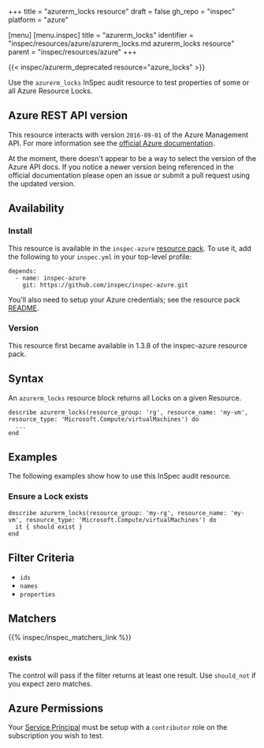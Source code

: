 +++
title = "azurerm_locks resource"
draft = false
gh_repo = "inspec"
platform = "azure"

[menu]
  [menu.inspec]
    title = "azurerm_locks"
    identifier = "inspec/resources/azure/azurerm_locks.md azurerm_locks resource"
    parent = "inspec/resources/azure"
+++

{{< inspec/azurerm_deprecated resource="azure_locks" >}}

Use the `azurerm_locks` InSpec audit resource to test properties of some or all Azure Resource Locks.

## Azure REST API version

This resource interacts with version `2016-09-01` of the Azure
Management API. For more information see the [official Azure documentation](https://docs.microsoft.com/en-us/rest/api/resources/managementlocks/listatresourcelevel).

At the moment, there doesn't appear to be a way to select the version of the
Azure API docs. If you notice a newer version being referenced in the official
documentation please open an issue or submit a pull request using the updated
version.

## Availability

### Install

This resource is available in the `inspec-azure` [resource
pack](/inspec/glossary/#resource-pack). To use it, add the
following to your `inspec.yml` in your top-level profile:

    depends:
      - name: inspec-azure
        git: https://github.com/inspec/inspec-azure.git

You'll also need to setup your Azure credentials; see the resource pack
[README](https://github.com/inspec/inspec-azure#inspec-for-azure).

### Version

This resource first became available in 1.3.8 of the inspec-azure resource pack.

## Syntax

An `azurerm_locks` resource block returns all Locks on a given Resource.

    describe azurerm_locks(resource_group: 'rg', resource_name: 'my-vm', resource_type: 'Microsoft.Compute/virtualMachines') do
      ...
    end

## Examples

The following examples show how to use this InSpec audit resource.

### Ensure a Lock exists

    describe azurerm_locks(resource_group: 'my-rg', resource_name: 'my-vm', resource_type: 'Microsoft.Compute/virtualMachines') do
      it { should exist }
    end

## Filter Criteria

- `ids`
- `names`
- `properties`

## Matchers

{{% inspec/inspec_matchers_link %}}

### exists

The control will pass if the filter returns at least one result. Use
`should_not` if you expect zero matches.

## Azure Permissions

Your [Service
Principal](https://docs.microsoft.com/en-us/azure/azure-resource-manager/resource-group-create-service-principal-portal)
must be setup with a `contributor` role on the subscription you wish to test.
